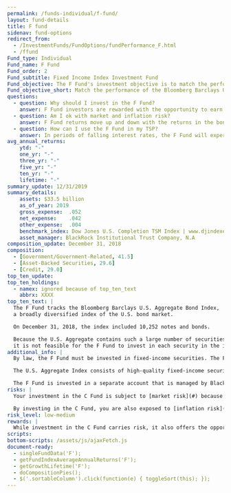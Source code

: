 ```yaml
---
permalink: /funds-individual/f-fund/
layout: fund-details
title: F fund
sidenav: fund-options
redirect_from:
  - /InvestmentFunds/FundOptions/fundPerformance_F.html
  - /ffund
Fund_type: Individual
Fund_name: F Fund
Fund_order: 2
Fund_subtitle: Fixed Income Index Investment Fund
Fund_objective: The F Fund's investment objective is to match the performance of the Bloomberg Barclays U.S. Aggregate Bond Index, a broad index representing the U.S. bond market.
Fund_objective_short: Match the performance of the Bloomberg Barclays U.S. Aggregate Bond Index.
questions:
  - question: Why should I invest in the F Fund?
    answer: F Fund investors are rewarded with the opportunity to earn higher rates of return over the long term than they would from investments in short-term securities such as the G Fund. The overall risk is relatively low in comparison to certain other fixed income investments in the market because the F Fund includes only investment-grade securities.
  - question: Am I ok with market and inflation risk?
    answer: F Fund returns move up and down with the returns in the bond market (<span data-term="Market Risk" class="js-glossary-toggle term term-end">market risk</span>). F Fund investors are also exposed to the possibility that principal and interest payments on the bonds that comprise the index will not be paid (credit default risk) or if F Fund investments do not grow enough to offset the reduction in purchasing power (<span data-term="Inflation Risk" class="js-glossary-toggle term term-end">inflation risk</span>). Your F Fund investment is also exposed to prepayment risk, which is the probability that if interest rates fall, bonds that are represented in the index will be paid back early thus forcing lenders to reinvest at lower rates.
  - question: How can I use the F Fund in my TSP?
    answer: In periods of falling interest rates, the F Fund will experience gains from the resulting rise in bond prices. So in the long run, you may expect F Fund returns to exceed those of the G Fund; however, you should also expect greater price volatility (up and down movements). A retirement portfolio that contains stock funds, like the C, S, and I Funds, along with the F Fund, will tend to be less volatile than one that contains stock funds alone.
avg_annual_returns:
    ytd: "-"
    one_yr: "-"
    three_yr: "-"
    five_yr: "-"
    ten_yr: "-"
    lifetime: "-"
summary_update: 12/31/2019
summary_details:
    assets: $33.5 billion
    as_of_year: 2019
    gross_expense:  .052
    net_expense:    .042
    other_expense:  .004
    benchmark_index: Dow Jones U.S. Completion TSM Index | www.djindexes.com
    asset_manager: BlackRock Institutional Trust Company, N.A
composition_update: December 31, 2018
composition:
  - [Government/Government-Related, 41.5]
  - [Asset-Backed Securities, 29.6]
  - [Credit, 29.0]
top_ten_update:
top_ten_holdings:
  - namex: ignored because of top_ten_text
    abbrx: XXXX
top_ten_text: |
  The F Fund tracks the Bloomberg Barclays U.S. Aggregate Bond Index,
  a broadly diversified index of the U.S. bond market.

  On December 31, 2018, the index included 10,252 notes and bonds.

  Because the U.S. Aggregate contains such a large number of securities,
  it is not feasible for the F Fund to invest in each security in the index.
additional_info: |
  By law, the F Fund must be invested in fixed-income securities. The Federal Retirement Thrift Investment Board has chosen to invest the F Fund in an index fund that tracks the Bloomberg Barclays U.S. Aggregate Bond Index, a broadly diversified index of the U.S. bond market.

  The U.S. Aggregate Index consists of high-quality fixed-income securities with maturities of more than one year. Because the U.S. Aggregate Index contains such a large number of securities, it is not feasible for the F Fund to invest in each security in the index.

  The F Fund is invested in a separate account that is managed by BlackRock Institutional Trust Company, N.A. BlackRock selects a large representative sample of the various types of asset-backed, U.S. government, corporate, and foreign government securities included in the overall index. The performance of the F Fund is evaluated on the basis of how closely its returns match those of the U.S. Aggregate Index.
risks: |
  Your investment in the C Fund is subject to [market risk](#) because the prices of the stocks in the S&P 500 Index rise and fall.

  By investing in the C Fund, you are also exposed to [inflation risk](#), meaning your C Fund investment may not grow enough to offset inflation.
risk_level: low-medium
rewards: |
  While investment in the C Fund carries risk, it also offers the opportunity to experience gains from equity ownership of large and mid-sized U.S. company stocks.
scripts:
bottom-scripts: /assets/js/ajaxFetch.js
document-ready:
  - singleFundData('F');
  - getFundIndexAverageAnnualReturns('F');
  - getGrowthLifetime('F');
  - doCompositionPies();
  - $('.sortableColumn').click(function(e) { toggleSort(this); });
---
```

